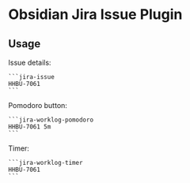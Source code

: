 # Obsidian Jira Issue Plugin

## Usage

Issue details:

````makrdown
```jira-issue
HHBU-7061
```
````

Pomodoro button:

````makrdown
```jira-worklog-pomodoro
HHBU-7061 5m
```
````

Timer:

````makrdown
```jira-worklog-timer
HHBU-7061
```
````
